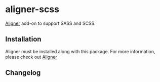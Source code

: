 # aligner-scss

[Aligner](https://github.com/adrianlee44/atom-aligner) add-on to support SASS and SCSS.

## Installation
Aligner must be installed along with this package. For more information, please check out [Aligner](https://github.com/adrianlee44/atom-aligner)

## Changelog
